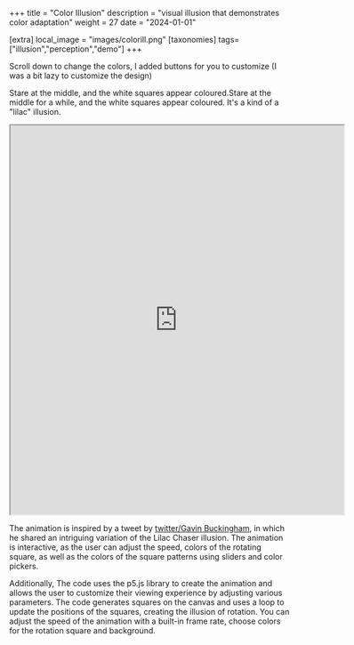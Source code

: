 +++
title = "Color Illusion"
description = "visual illusion that demonstrates color adaptation"
weight = 27
date = "2024-01-01"

[extra]
local_image = "images/colorill.png"
[taxonomies]
tags=["illusion","perception","demo"]
+++


Scroll down to change the colors, I added buttons for you to customize (I was a bit lazy to customize the design)

Stare at the middle, and the white squares appear coloured.Stare at the middle for a while, and the white squares appear coloured. 
It's a kind of a "lilac" illusion.

<div align="center">

<iframe src="https://openprocessing.org/sketch/1791145/embed/" width="600" height="700"></iframe>

</div>

The animation is inspired by a tweet by [twitter/Gavin Buckingham](https://x.com/DrGBuckingham/status/1611642179616743424), in which he shared an intriguing variation of the Lilac Chaser illusion. The animation is interactive, as the user can adjust the speed, colors of the rotating square, as well as the colors of the square patterns using sliders and color pickers.

Additionally, The code uses the p5.js library to create the animation and allows the user to customize their viewing experience by adjusting various parameters. The code generates squares on the canvas and uses a loop to update the positions of the squares, creating the illusion of rotation. You can adjust the speed of the animation with a built-in frame rate, choose colors for the rotation square and background.